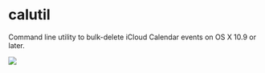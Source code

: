 # calutil
Command line utility to bulk-delete iCloud Calendar events on OS X 10.9 or later.

![](https://github.com/miyako/calutil/blob/master/images/screenshot.png)
